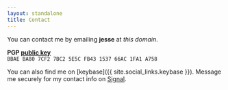 ```yaml
---
layout: standalone
title: Contact
---
```


<div class="text-center" markdown="1">

You can contact me by emailing **jesse** at *this domain*.

**PGP [public key](/squires-pgp.asc)** <br/>
`BBAE BA80 7CF2 7BC2 5E5C FB43 1537 66AC 1FA1 A758`

You can also find me on [keybase]({{ site.social_links.keybase }}). Message me securely for my contact info on [Signal](https://www.signal.org).

</div>
